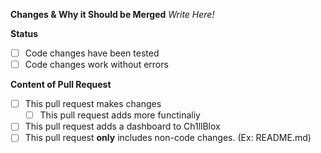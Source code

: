 **Changes & Why it Should be Merged**
*Write Here!*

**Status**

- [ ] Code changes have been tested
- [ ] Code changes work without errors

**Content of Pull Request**

- [ ] This pull request makes changes
  - [ ] This pull request adds more functinaliy
- [ ] This pull request adds a dashboard to Ch1llBlox
- [ ] This pull request **only** includes non-code changes. (Ex: README.md)
